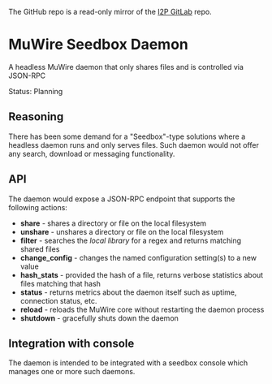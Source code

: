 The GitHub repo is a read-only mirror of the [I2P GitLab](https://i2pgit.org/zlatinb/muwire-seedbox-daemon) repo.

# MuWire Seedbox Daemon

A headless MuWire daemon that only shares files and is controlled via JSON-RPC

Status: Planning

## Reasoning

There has been some demand for a "Seedbox"-type solutions where a headless daemon runs and only serves files.  Such daemon would not offer any search, download or messaging functionality.

## API

The daemon would expose a JSON-RPC endpoint that supports the following actions:

* **share** - shares a directory or file on the local filesystem
* **unshare** - unshares a directory or file on the local filesystem
* **filter** - searches the *local library* for a regex and returns matching shared files
* **change_config** - changes the named configuration setting(s) to a new value
* **hash_stats** - provided the hash of a file, returns verbose statistics about files matching that hash
* **status** - returns metrics about the daemon itself such as uptime, connection status, etc.
* **reload** - reloads the MuWire core without restarting the daemon process
* **shutdown** - gracefully shuts down the daemon

## Integration with console

The daemon is intended to be integrated with a seedbox console which manages one or more such daemons.
 

